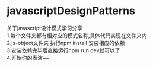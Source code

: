 # javascriptDesignPatterns
关于javascript设计模式学习分享<br>
1.每个文件夹都有相对应的模式名称,具体代码实现在文件夹内<br>
2.js-object文件夹 执行npm install 安装相应的依赖<br>
3.安装依赖完毕后直接运行npm run dev就可以了<br>
4.开始你的表演~~<br>
